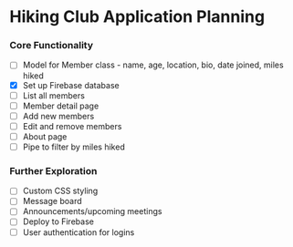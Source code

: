# Hiking Club Application Planning

### Core Functionality
- [ ] Model for Member class - name, age, location, bio, date joined, miles hiked
- [x] Set up Firebase database
- [ ] List all members
- [ ] Member detail page
- [ ] Add new members
- [ ] Edit and remove members
- [ ] About page
- [ ] Pipe to filter by miles hiked

### Further Exploration
- [ ] Custom CSS styling
- [ ] Message board
- [ ] Announcements/upcoming meetings
- [ ] Deploy to Firebase
- [ ] User authentication for logins
